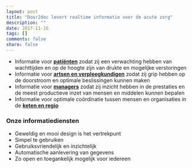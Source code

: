 ```yaml
---
layout: post
title: "Door2doc levert realtime informatie voor de acute zorg"
description: ""
date: 2017-11-16
tags: []
comments: false
share: false
---
```

* Informatie voor **[patiënten](http://docs.door2doc.com/2017-11-16/prijsindicatie/)** zodat zij een verwachting hebben van wachttijden en op de hoogte zijn van drukte en mogelijke verstoringen
* Informatie voor **[artsen en verpleegkundigen](http://docs.door2doc.com/2017-11-16/prijsindicatie/)** zodat zij grip hebben op de doorstroom en optimale beslissingen kunnen maken
* Informatie voor **[managers](http://docs.door2doc.com/2017-11-16/prijsindicatie/)** zodat zij inzicht hebben in de prestaties en de meest productieve inzet van mensen en middelen kunnen bepalen
* Informatie voor optimale coördinatie tussen mensen en organisaties in de **[keten en regio](http://docs.door2doc.com/2017-11-16/Door2doc-Connect/)**

### Onze informatiediensten
* Geweldig en mooi design is het vertrekpunt
* Simpel te gebruiken
* Gebruiksvriendelijk en inzichtelijk
* Automatische aanlevering van gegevens
* Zo open en toegankelijk mogelijk voor iedereen
